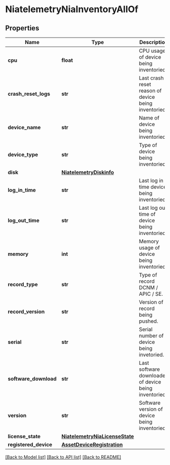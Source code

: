 # NiatelemetryNiaInventoryAllOf

## Properties
Name | Type | Description | Notes
------------ | ------------- | ------------- | -------------
**cpu** | **float** | CPU usage of device being inventoried.   | [optional] 
**crash_reset_logs** | **str** | Last crash reset reason of device being inventoried.   | [optional] 
**device_name** | **str** | Name of device being inventoried.   | [optional] 
**device_type** | **str** | Type of device being inventoried.   | [optional] 
**disk** | [**NiatelemetryDiskinfo**](NiatelemetryDiskinfo.md) |  | [optional] 
**log_in_time** | **str** | Last log in time device being inventoried.   | [optional] 
**log_out_time** | **str** | Last log out time of device being inventoried.   | [optional] 
**memory** | **int** | Memory usage of device being inventoried.   | [optional] 
**record_type** | **str** | Type of record DCNM / APIC / SE.   | [optional] 
**record_version** | **str** | Version of record being pushed.   | [optional] 
**serial** | **str** | Serial number of device being invetoried.   | [optional] 
**software_download** | **str** | Last software downloaded of device being inventoried.   | [optional] 
**version** | **str** | Software version of device being inventoried.    | [optional] 
**license_state** | [**NiatelemetryNiaLicenseState**](.md) |  | [optional] 
**registered_device** | [**AssetDeviceRegistration**](.md) |  | [optional] 

[[Back to Model list]](../README.md#documentation-for-models) [[Back to API list]](../README.md#documentation-for-api-endpoints) [[Back to README]](../README.md)


